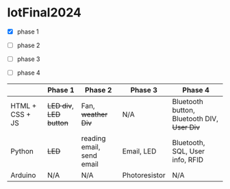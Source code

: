 # IotFinal2024

- [x] phase 1
- [ ] phase 2
- [ ] phase 3
- [ ] phase 4


|   | Phase 1  |  Phase 2  |  Phase 3  |   Phase 4 |
|---|---|---|---|---|
| HTML + CSS + JS   |  ~~LED div~~,  ~~LED button~~   |  Fan, ~~weather Div~~ |  N/A   |  Bluetooth button, Bluetooth DIV, ~~User Div~~   |
|  Python | ~~LED~~  | reading email, send email  |  Email, LED | Bluetooth, SQL, User info, RFID  |
| Arduino  |  N/A  |  N/A  | Photoresistor  |  N/A  |
